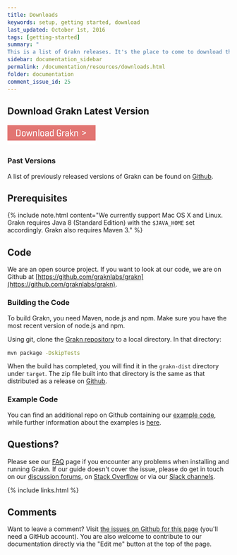 ```yaml
---
title: Downloads
keywords: setup, getting started, download
last_updated: October 1st, 2016
tags: [getting-started]
summary: "
This is a list of Grakn releases. It's the place to come to download the most recent versions of Grakn."
sidebar: documentation_sidebar
permalink: /documentation/resources/downloads.html
folder: documentation
comment_issue_id: 25
---
```



## Download Grakn Latest Version

[![download](/images/download.png)](https://grakn.ai/download/latest)


### Past Versions
A list of previously released versions of Grakn can be found on [Github](https://grakn.ai/download).


## Prerequisites

{% include note.html content="We currently support Mac OS X and Linux. Grakn requires Java 8 (Standard Edition) with the `$JAVA_HOME` set accordingly. Grakn also requires Maven 3." %}

## Code
We are an open source project. If you want to look at our code, we are on Github at [https://github.com/graknlabs/grakn](https://github.com/graknlabs/grakn).

### Building the Code

To build Grakn, you need Maven, node.js and npm. Make sure you have the most recent version of node.js and npm.

Using git, clone the [Grakn repository](https://github.com/graknlabs/grakn) to a local directory.  In that directory:

```bash
mvn package -DskipTests
```

When the build has completed, you will find it in the `grakn-dist` directory under `target`. The zip file built into that directory is the same as that distributed as a release on [Github](https://grakn.ai/download).

### Example Code
You can find an additional repo on Github containing our [example code](https://github.com/graknlabs/sample-projects), while further information about the examples is [here](../examples/examples-overview.html).


## Questions?
Please see our [FAQ](../resources/faq.html) page if you encounter any problems when installing and running Grakn. If our guide doesn't cover the issue, please do get in touch on our [discussion forums](http://discuss.grakn.ai), on [Stack Overflow](http://www.stackoverflow.com) or via our [Slack channels](https://grakn.ai/slack.html).

{% include links.html %}

## Comments
Want to leave a comment? Visit <a href="https://github.com/graknlabs/docs/issues/25" target="_blank">the issues on Github for this page</a> (you'll need a GitHub account). You are also welcome to contribute to our documentation directly via the "Edit me" button at the top of the page.
